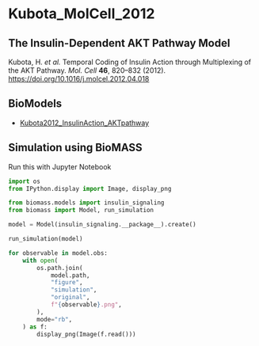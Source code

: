 # Kubota_MolCell_2012

## The Insulin-Dependent AKT Pathway Model

Kubota, H. _et al._ Temporal Coding of Insulin Action through Multiplexing of the AKT Pathway. _Mol. Cell_ **46**, 820–832 (2012). https://doi.org/10.1016/j.molcel.2012.04.018

## BioModels

- [Kubota2012_InsulinAction_AKTpathway](https://www.ebi.ac.uk/biomodels/MODEL1204060000)

## Simulation using BioMASS

Run this with Jupyter Notebook

```python
import os
from IPython.display import Image, display_png

from biomass.models import insulin_signaling
from biomass import Model, run_simulation

model = Model(insulin_signaling.__package__).create()

run_simulation(model)

for observable in model.obs:
    with open(
        os.path.join(
            model.path,
            "figure",
            "simulation",
            "original",
            f"{observable}.png",
        ),
        mode="rb",
    ) as f:
        display_png(Image(f.read()))
```
